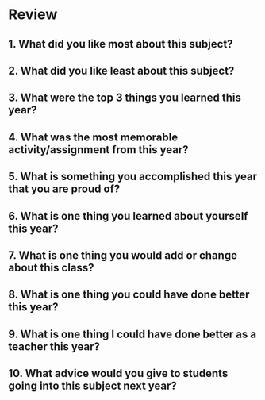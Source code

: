 # Review

## 1. What did you like most about this subject?

## 2. What did you like least about this subject?

## 3. What were the top 3 things you learned this year?

## 4. What was the most memorable activity/assignment from this year?

## 5. What is something you accomplished this year that you are proud of?

## 6. What is one thing you learned about yourself this year?

## 7. What is one thing you would add or change about this class?

## 8. What is one thing you could have done better this year?

## 9. What is one thing I could have done better as a teacher this year?

## 10. What advice would you give to students going into this subject next year?
